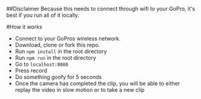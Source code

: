 ##Disclaimer
Because this needs to connect through wifi to your GoPro, it's best if you run all of it locally.

#How it works
- Connect to your GoPros wireless network.
- Download, clone or fork this repo.
- Run `npm install` in the root directory
- Run `npm run` in the root directory
- Go to `localhost:8080`
- Press record
- Do something goofy for 5 seconds
- Once the camera has completed the clip, you will be able to either replay the video in slow motion or to take a new clip

